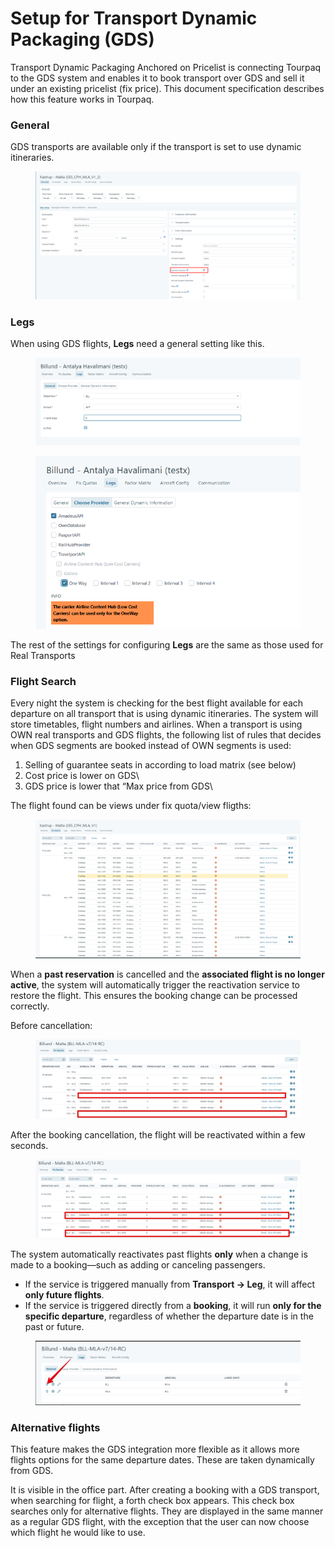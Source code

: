 # Setup for Transport Dynamic Packaging (GDS)

Transport Dynamic Packaging Anchored on Pricelist is connecting Tourpaq to the GDS system and enables it to book transport over GDS and sell it under an existing pricelist (fix price). This document specification describes how this feature works in Tourpaq.

### General​ <a href="#general" id="general"></a>

GDS transports are available only if the transport is set to use dynamic itineraries.

<figure><img src="../.gitbook/assets/image (135).png" alt=""><figcaption></figcaption></figure>

### Legs​ <a href="#legs" id="legs"></a>

When using GDS flights, **Legs** need a general setting like this.

<figure><img src="../.gitbook/assets/image (21) (1) (1) (1) (1) (1).png" alt=""><figcaption></figcaption></figure>

<figure><img src="../.gitbook/assets/image (1) (1) (1) (1) (1) (1) (1) (1) (1) (1) (1) (1) (1) (1) (1) (1) (1) (1) (1) (1) (1) (1) (1) (1) (1) (1) (1) (1) (1) (1).png" alt=""><figcaption></figcaption></figure>

The rest of the settings for configuring **Legs** are the same as those used for Real Transports

### Flight Search​ <a href="#flight-search" id="flight-search"></a>

Every night the system is checking for the best flight available for each departure on all transport that is using dynamic itineraries. The system will store timetables, flight numbers and airlines. When a transport is using OWN real transports and GDS flights, the following list of rules that decides when GDS segments are booked instead of OWN segments is used:

1. Selling of guarantee seats in according to load matrix (see below)
2. Cost price is lower on GDS\\
3. GDS price is lower that “Max price from GDS\\

The flight found can be views under fix quota/view fligths:

<figure><img src="../.gitbook/assets/image (2) (1) (1) (1) (1) (1) (1) (1) (1) (1) (1) (1) (1) (1) (1) (1) (1) (1) (1) (1) (1) (1) (1) (1).png" alt=""><figcaption></figcaption></figure>

When a **past reservation** is cancelled and the **associated flight is no longer active**, the system will automatically trigger the reactivation service to restore the flight. This ensures the booking change can be processed correctly.

Before cancellation:

<figure><img src="../.gitbook/assets/image (6) (1) (1).png" alt=""><figcaption></figcaption></figure>

After the booking cancellation, the flight will be reactivated within a few seconds.

<figure><img src="../.gitbook/assets/image (7) (1) (1).png" alt=""><figcaption></figcaption></figure>

The system automatically reactivates past flights **only** when a change is made to a booking—such as adding or canceling passengers.

* If the service is triggered manually from **Transport → Leg**, it will affect **only future flights**.
* If the service is triggered directly from a **booking**, it will run **only for the specific departure**, regardless of whether the departure date is in the past or future.

<figure><img src="../.gitbook/assets/image (9) (1).png" alt=""><figcaption></figcaption></figure>

### Alternative flights​ <a href="#alternative-flights" id="alternative-flights"></a>

This feature makes the GDS integration more flexible as it allows more flights options for the same departure dates. These are taken dynamically from GDS.

It is visible in the office part. After creating a booking with a GDS transport, when searching for flight, a forth check box appears. This check box searches only for alternative flights. They are displayed in the same manner as a regular GDS flight, with the exception that the user can now choose which flight he would like to use.
